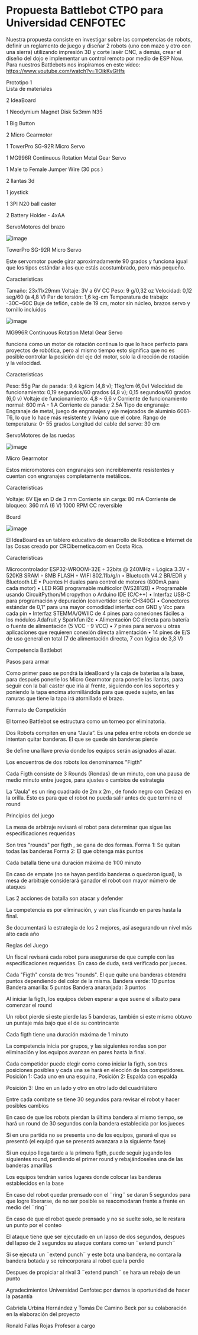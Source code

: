 # Propuesta Battlebot CTPO para Universidad CENFOTEC
Nuestra propuesta consiste en investigar sobre las competencias de robots, definir un reglamento de juego y diseñar  2 robots (uno con mazo y otro con una sierra) utilizando impresión 3D y corte lasér CNC, a demás, crear el diseño del dojo e implementar un control remoto  por medio de ESP Now.
Para nuestros Battlebots nos inspiramos en este vídeo: https://www.youtube.com/watch?v=1lOikKyGHfs 



Prototipo 1   
Lista de materiales

2 IdeaBoard

1 Neodymium Magnet Disk 5x3mm N35

1 Big Button

2 Micro Gearmotor

1 TowerPro SG-92R Micro Servo

1 MG996R Continuous Rotation Metal Gear Servo

1 Male to Female Jumper Wire (30 pcs )

2 llantas 3d

1 joystick

1 3PI N20 ball caster

2 Battery Holder - 4xAA



ServoMotores del brazo                                 


![image](https://github.com/user-attachments/assets/ec689165-71c0-4844-a3e6-8425533db629)

TowerPro SG-92R Micro Servo


Este servomotor puede girar aproximadamente 90 grados y funciona igual que los tipos estándar a los que estás acostumbrado, pero más pequeño.


Caracteristicas

Tamaño: 23x11x29mm
Voltaje: 3V a 6V CC
Peso: 9 g/0,32 oz
Velocidad: 0,12 seg/60 (a 4,8 V)
Par de torsión: 1,6 kg-cm
Temperatura de trabajo: -30C~60C
Buje de teflón, cable de 19 cm, motor sin núcleo, brazos servo y tornillo incluidos






![image](https://github.com/user-attachments/assets/3315614f-8bd6-4d78-8ea4-0aa9054c56a4)

        
MG996R Continuous Rotation Metal Gear Servo





funciona como un motor de rotación continua lo que lo hace perfecto para proyectos de robótica, pero al mismo tiempo esto significa que no es posible controlar la posición del eje del motor, solo la dirección de rotación y la velocidad.




Caracteristicas


Peso: 55g
Par de parada: 9,4 kg/cm (4,8 v); 11kg/cm (6,0v)
Velocidad de funcionamiento: 0,19 segundos/60 grados (4,8 v); 0,15 segundos/60 grados (6,0 v)
Voltaje de funcionamiento: 4,8 ~ 6,6 v
Corriente de funcionamiento normal: 600 mA - 1 A
Corriente de parada: 2.5A
Tipo de engranaje: Engranaje de metal, juego de engranajes y eje mejorados de aluminio 6061-T6, lo que lo hace más resistente y liviano que el cobre.
Rango de temperatura: 0- 55 grados
Longitud del cable del servo: 30 cm




ServoMotores de las ruedas



![image](https://github.com/user-attachments/assets/50bdac94-a11e-4fd4-bfad-4da76814e700)




Micro Gearmotor





Estos micromotores con engranajes son increíblemente resistentes y cuentan con engranajes completamente metálicos.



Caracteristicas


Voltaje: 6V
Eje en D de 3 mm
Corriente sin carga: 80 mA
Corriente de bloqueo: 360 mA (6 V)
1000 RPM 
CC reversible





Board


![image](https://github.com/user-attachments/assets/be1d01f8-a430-4b58-9cb9-5af552666882)



El IdeaBoard es un tablero educativo de desarrollo de Robótica e Internet de las Cosas creado por CRCibernetica.com en Costa Rica.


Caracteristicas

Microcontrolador ESP32-WROOM-32E ◦ 32bits @ 240MHz ◦ Lógica 3.3V ◦ 520KB SRAM ◦ 8MB FLASH ◦ WIFI 802.11b/g/n ◦ Bluetooth V4.2 BR/EDR y Bluetooth LE • Puentes H duales para control de motores (800mA para cada motor) • LED RGB programable multicolor (WS2812B) • Programable usando CircuitPython/Micropython o Arduino IDE (C/C++) • Interfaz USB-C para programación y depuración (convertidor serie CH340G) • Conectores estándar de 0,1" para una mayor comodidad interfaz con GND y Vcc para cada pin • Interfaz STEMMA/QWIIC de 4 pines para conexiones fáciles a los módulos Adafruit y Sparkfun i2c • Alimentación CC directa para batería o fuente de alimentación (5 VCC - 9 VCC) • 7 pines para servos u otras aplicaciones que requieren conexión directa alimentación • 14 pines de E/S de uso general en total (7 de alimentación directa, 7 con lógica de 3,3 V)











Competencia Battlebot   


Pasos para armar

Como primer paso se pondrá la ideaBoard y la caja de baterías a la base, para después ponerle los Micro Gearmotor para ponerle las llantas, para seguir con la ball caster que iría al frente, siguiendo con los soportes y poniendo la tapa encima atornillándola para que quede sujeto, en las ranuras que tiene la tapa irá atornillado el brazo.

  

Formato de Competición  

El torneo Battlebot se estructura como un torneo por eliminatoria.  

Dos Robots compiten en una “Jaula”. Es una pelea entre robots en donde se intentan quitar banderas. El que se quede sin banderas pierde  

Se define una llave previa donde los equipos serán asignados al azar.  

Los encuentros de dos robots los denominamos "Figth”  

Cada Figth consiste de 3 Rounds (Rondas) de un minuto, con una pausa de medio minuto entre juegos, para ajustes o cambios de estrategia  

La “Jaula” es un ring cuadrado de 2m x 2m , de fondo negro con Cedazo en la orilla. Esto es para que el robot no pueda salir antes de que termine el round   

  

Principios del juego   

La mesa de arbitraje revisará el robot para determinar que sigue las especificaciones requeridas  

Son tres "rounds" por figth , se gana de dos formas. Forma 1: Se quitan todas las banderas Forma 2: El que obtenga más puntos   

Cada batalla tiene una duración máxima de 1:00 minuto  

En caso de empate (no se hayan perdido banderas o quedaron igual), la mesa de arbitraje considerará ganador el robot con mayor número de ataques  

Las 2 acciones de batalla son atacar y defender  

La competencia es por eliminación, y van clasificando en pares hasta la final.  

Se documentará la estrategia de los 2 mejores, así asegurando un nivel más alto cada año   

  
  
Reglas del Juego   

Un fiscal revisará cada robot para asegurarse de que cumple con las especificaciones requeridas. En caso de duda, será verificado por jueces.  

Cada "Figth" consta de tres "rounds". El que quite una banderas obtendra puntos dependiendo del color de la misma. Bandera verde: 10 puntos Bandera amarilla: 5 puntos Bandera anaranjada: 3 puntos  

Al iniciar la figth, los equipos deben esperar a que suene el silbato para comenzar el round   

Un robot pierde si este pierde las 5 banderas, también si este mismo obtuvo un puntaje más bajo que el de su contrincante 

Cada figth tiene una duración máxima de 1 minuto  

La competencia inicia por grupos, y las siguientes rondas son por eliminación y los equipos avanzan en pares hasta la final.  

Cada competidor puede elegir como como iniciar la figth, son tres posiciones posibles y cada una se hará en elección de los competidores. Posición 1: Cada uno en una esquina, Posición 2: Espalda con espalda 

Posición 3: Uno en un lado y otro en otro lado del cuadrilátero   

Entre cada combate se tiene 30 segundos para revisar el robot y hacer posibles cambios  

En caso de que los robots pierdan la última bandera al mismo tiempo, se hará un round de 30 segundos con la bandera establecida por los jueces  

Si en una partida no se presenta uno de los equipos, ganará el que se presentó (el equipó que se presentó avanzara a la siguiente fase)  

Si un equipo llega tarde a la primera figth, puede seguir jugando los siguientes round, perdiendo el primer round y rebajándoseles una de las banderas amarillas  

Los equipos tendrán varios lugares donde colocar las banderas establecidos en la base   

En caso del robot quedar prensado con el ¨ring¨ se daran 5 segundos para que logre liberarse, de no ser posible se reacomodaran frente a frente en medio del ¨ring¨  

En caso de que el robot quede prensado y no se suelte solo, se le restara un punto por el conteo  

El ataque tiene que ser ejecutado en un lapso de dos segundos, despues del lapso de 2 segundos su ataque contara como un ¨extend punch¨ 

Si se ejecuta un ¨extend punch¨ y este bota una bandera, no contara la bandera botada y se reincorporara al robot que la perdio 

Despues de propiciar al rival 3 ¨extend punch¨ se hara un rebajo de un punto 

Agradecimientos
Universidad Cenfotec por darnos la oportunidad de hacer la pasantía

Gabriela Urbina Hernández y Tomás De Camino Beck por su colaboración en la elaboración del proyecto

Ronald Fallas Rojas Profesor a cargo



  

  

  

  
